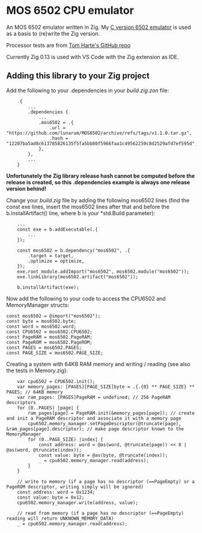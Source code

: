 # MOS 6502 CPU emulator

An MOS 6502 emulator written in Zig. My [C version 6502 emulator](https://github.com/lunarum/VIC20-Emulator/tree/master/Emulate6502) is used as a basis to (re)write the Zig version.

Processor tests are from [Tom Harte's GitHub repo](https://github.com/SingleStepTests/ProcessorTests/tree/main/6502/v1)

Currently Zig 0.13 is used with VS Code with the Zig extension as IDE.

## Adding this library to your Zig project

Add the following to your .dependencies in your _build.zig.zon_ file:

``` zig
    .{
        ...
        .dependencies {
            ...
            .mos6502 = .{
                .url = "https://github.com/lunarum/MOS6502/archive/refs/tags/v1.1.0.tar.gz",
                .hash = "12207ba5ad8c613785826135f5fa5bb80f5966faa1c49562259c8d2529afd7ef595d",
            },
        },
        ...
    }
```

**Unfortunately the Zig library release hash cannot be computed before the release is created, so this .dependencies example is always one release version behind!**

Change your _build.zig_ file by adding the following mos6502 lines (find the const exe lines, insert the mos6502 lines after that and before the b.installArtifact() line, where b is your *std.Build parameter):

``` zig
    ...
    const exe = b.addExecutable(.{
        ...
    });

    const mos6502 = b.dependency("mos6502", .{
        .target = target,
        .optimize = optimize,
    });
    exe.root_module.addImport("mos6502", mos6502.module("mos6502"));
    exe.linkLibrary(mos6502.artifact("mos6502"));

    b.installArtifact(exe);
```

Now add the following to your code to access the CPU6502 and MemoryManager structs:

``` zig
const mos6502 = @import("mos6502");
const byte = mos6502.byte;
const word = mos6502.word;
const CPU6502 = mos6502.CPU6502;
const PageRAM = mos6502.PageRAM;
const PageROM = mos6502.PageROM;
const PAGES = mos6502.PAGES;
const PAGE_SIZE = mos6502.PAGE_SIZE;
```

Creating a system with 64KB RAM memory and writing / reading (see also the tests in Memory.zig):

``` zig
    var cpu6502 = CPU6502.init();
    var memory_pages: [PAGES][PAGE_SIZE]byte = .{.{0} ** PAGE_SIZE} ** PAGES; // 64KB memory
    var ram_pages: [PAGES]PageRAM = undefined; // 256 PageRAM descriptors
    for (0..PAGES) |page| {
        ram_pages[page] = PageRAM.init(&memory_pages[page]); // create and init a PageRAM descriptor and associate it with a memory page
        cpu6502.memory_manager.setPageDescriptor(@truncate(page), &ram_pages[page].descriptor); // make page descriptor known to the MemoryManager
        for (0..PAGE_SIZE) |index| {
            const address: word = @as(word, @truncate(page)) << 8 | @as(word, @truncate(index));
            const value: byte = @as(byte, @truncate(index));
            _ = cpu6502.memory_manager.read(address);
        }
    }

    // write to memory (if a page has no descriptor (==PageEmpty) or a PageROM descriptor, writing simply will be ignored)
    const address: word = 0x1234;
    const value: byte = 0x12;
    cpu6502.memory_manager.write(address, value);

    // read from memory (if a page has no descriptor (==PageEmpty) reading will return UNKNOWN_MEMORY_DATA)
    _ = cpu6502.memory_manager.read(address);
```

